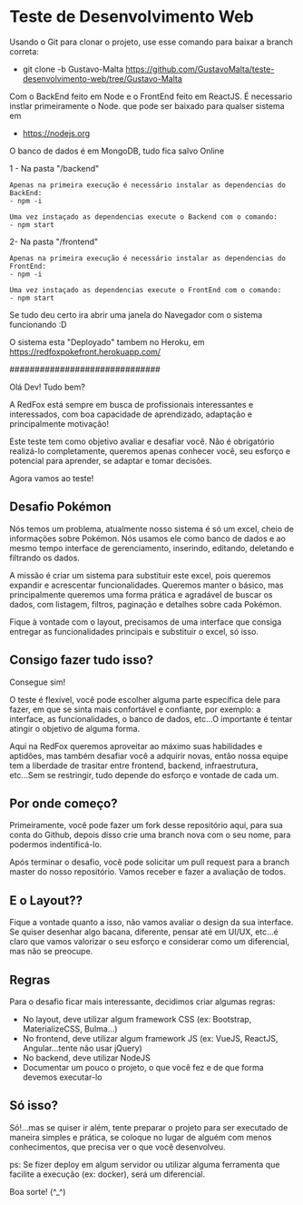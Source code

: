 # Teste de Desenvolvimento Web

Usando o Git para clonar o projeto, use esse comando para baixar a branch correta:
- git clone -b Gustavo-Malta https://github.com/GustavoMalta/teste-desenvolvimento-web/tree/Gustavo-Malta

Com o BackEnd feito em Node e o FrontEnd feito em ReactJS.
É necessario instlar primeiramente o Node. que pode ser baixado para qualser sistema em 
- https://nodejs.org

O banco de dados é em MongoDB, tudo fica salvo Online

1 - Na pasta "/backend"

    Apenas na primeira execução é necessário instalar as dependencias do BackEnd:
    - npm -i

    Uma vez instaçado as dependencias execute o Backend com o comando:
    - npm start

2- Na pasta "/frontend"

    Apenas na primeira execução é necessário instalar as dependencias do FrontEnd:
    - npm -i

    Uma vez instaçado as dependencias execute o FrontEnd com o comando:
    - npm start

Se tudo deu certo ira abrir uma janela do Navegador com o sistema funcionando :D

O sistema esta "Deployado" tambem no Heroku, em https://redfoxpokefront.herokuapp.com/

##############################

Olá Dev! Tudo bem?

A RedFox está sempre em busca de profissionais interessantes e interessados, com boa capacidade de aprendizado, adaptação e principalmente motivação!

Este teste tem como objetivo avaliar e desafiar você. Não é obrigatório realizá-lo completamente, queremos apenas conhecer você, seu esforço e potencial para aprender, se adaptar e tomar decisões.

Agora vamos ao teste!


## Desafio Pokémon

Nós temos um problema, atualmente nosso sistema é só um excel, cheio de informações sobre Pokémon. Nós usamos ele como banco de dados e ao mesmo tempo interface de gerenciamento, inserindo, editando, deletando e filtrando os dados.

A missão é criar um sistema para substituir este excel, pois queremos expandir e acrescentar funcionalidades. Queremos manter o básico, mas principalmente queremos uma forma prática e agradável de buscar os dados, com listagem, filtros, paginação e detalhes sobre cada Pokémon.

Fique à vontade com o layout, precisamos de uma interface que consiga entregar as funcionalidades principais e substituir o excel, só isso.


## Consigo fazer tudo isso?

Consegue sim!

O teste é flexível, você pode escolher alguma parte específica dele para fazer, em que se sinta mais confortável e confiante, por exemplo: a interface, as funcionalidades, o banco de dados, etc...O importante é tentar atingir o objetivo de alguma forma.

Aqui na RedFox queremos aproveitar ao máximo suas habilidades e aptidões, mas também desafiar você a adquirir novas, então nossa equipe tem a liberdade de trasitar entre frontend, backend, infraestrutura, etc...Sem se restringir, tudo depende do esforço e vontade de cada um.


## Por onde começo?

Primeiramente, você pode fazer um fork desse repositório aqui, para sua conta do Github, depois disso crie uma branch nova com o seu nome, para podermos indentificá-lo.

Após terminar o desafio, você pode solicitar um pull request para a branch master do nosso repositório. Vamos receber e fazer a avaliação de todos.


## E o Layout??

Fique a vontade quanto a isso, não vamos avaliar o design da sua interface. Se quiser desenhar algo bacana, diferente, pensar até em UI/UX, etc...é claro que vamos valorizar o seu esforço e considerar como um diferencial, mas não se preocupe. 


## Regras

Para o desafio ficar mais interessante, decidimos criar algumas regras:
- No layout, deve utilizar algum framework CSS (ex: Bootstrap, MaterializeCSS, Bulma...)
- No frontend, deve utilizar algum framework JS (ex: VueJS, ReactJS, Angular...tente não usar jQuery)
- No backend, deve utilizar NodeJS
- Documentar um pouco o projeto, o que você fez e de que forma devemos executar-lo


## Só isso?

Só!...mas se quiser ir além, tente preparar o projeto para ser executado de maneira simples e prática, se coloque no lugar de alguém com menos conhecimentos, que precisa ver o que você desenvolveu. 

ps: Se fizer deploy em algum servidor ou utilizar alguma ferramenta que facilite a execução (ex: docker), será um diferencial.


Boa sorte! (^_^)
